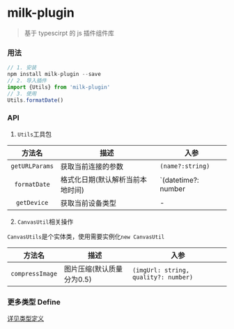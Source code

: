 # milk-plugin

> 基于 typescirpt 的 js 插件组件库

### 用法

```js
// 1. 安装
npm install milk-plugin --save
// 2. 导入插件
import {Utils} from 'milk-plugin'
// 3. 使用
Utils.formatDate()
```

### API

1. `Utils`工具包


| 方法名 | 描述 | 入参 |
| :--: | -- | -- |
| `getURLParams` | 获取当前连接的参数| `(name?:string)` |
| `formatDate`| 格式化日期(默认解析当前本地时间) | `(datetime?: number | Date, format?: string)` |
| `getDevice` | 获取当前设备类型 | - |

2. `CanvasUtil`相关操作

`CanvasUtils`是个实体类，使用需要实例化`new CanvasUtil`

| 方法名 | 描述 | 入参 |
| :--: | -- | -- |
| `compressImage` | 图片压缩(默认质量分为0.5) | `(imgUrl: string, quality?: number)` |

### 更多类型 Define

[详见类型定义](/src/main.d.ts)
